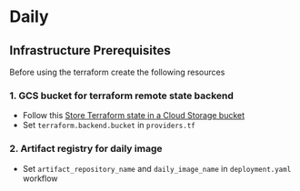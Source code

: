 # Daily

## Infrastructure Prerequisites

Before using the terraform create the following resources
### 1. GCS bucket for terraform remote state backend
* Follow this [Store Terraform state in a Cloud Storage bucket](https://cloud.google.com/docs/terraform/resource-management/store-state)
* Set `terraform.backend.bucket` in `providers.tf`

### 2. Artifact registry for daily image
 * Set `artifact_repository_name` and `daily_image_name` in `deployment.yaml` workflow